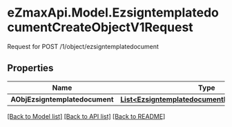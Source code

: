 # eZmaxApi.Model.EzsigntemplatedocumentCreateObjectV1Request
Request for POST /1/object/ezsigntemplatedocument

## Properties

Name | Type | Description | Notes
------------ | ------------- | ------------- | -------------
**AObjEzsigntemplatedocument** | [**List&lt;EzsigntemplatedocumentRequestCompound&gt;**](EzsigntemplatedocumentRequestCompound.md) |  | 

[[Back to Model list]](../README.md#documentation-for-models) [[Back to API list]](../README.md#documentation-for-api-endpoints) [[Back to README]](../README.md)

